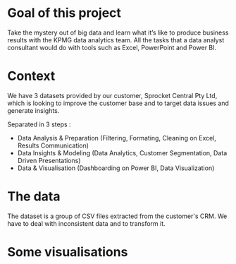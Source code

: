 # Goal of this project

Take the mystery out of big data and learn what it’s like to produce business results with the KPMG data analytics team.
All the tasks that a data analyst consultant would do with tools such as Excel, PowerPoint and Power BI.

# Context

We have 3 datasets provided by our customer, Sprocket Central Pty Ltd, which is looking to improve the customer base and to target data issues and generate insights.

Separated in 3 steps :
- Data Analysis & Preparation (Filtering, Formating, Cleaning on Excel, Results Communication)
- Data Insights & Modeling (Data Analytics, Customer Segmentation, Data Driven Presentations)
- Data & Visualisation (Dashboarding on Power BI, Data Visualization)

# The data

The dataset is a group of CSV files extracted from the customer's CRM. We have to deal with inconsistent data and to transform it.

# Some visualisations
